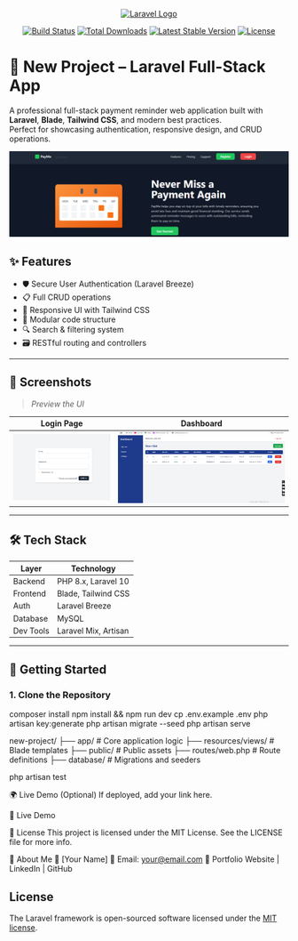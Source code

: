 <p align="center"><a href="https://laravel.com" target="_blank"><img src="https://raw.githubusercontent.com/laravel/art/master/logo-lockup/5%20SVG/2%20CMYK/1%20Full%20Color/laravel-logolockup-cmyk-red.svg" width="400" alt="Laravel Logo"></a></p>

<p align="center">
<a href="https://github.com/laravel/framework/actions"><img src="https://github.com/laravel/framework/workflows/tests/badge.svg" alt="Build Status"></a>
<a href="https://packagist.org/packages/laravel/framework"><img src="https://img.shields.io/packagist/dt/laravel/framework" alt="Total Downloads"></a>
<a href="https://packagist.org/packages/laravel/framework"><img src="https://img.shields.io/packagist/v/laravel/framework" alt="Latest Stable Version"></a>
<a href="https://packagist.org/packages/laravel/framework"><img src="https://img.shields.io/packagist/l/laravel/framework" alt="License"></a>
</p>


# 🚀 New Project – Laravel Full-Stack App

A professional full-stack payment reminder  web application built with **Laravel**, **Blade**, **Tailwind CSS**, and modern best practices.  
Perfect for showcasing authentication, responsive design, and CRUD operations.

<p align="center">
  <img src="https://raw.githubusercontent.com/m-coded/new-project/main/public/images/Screenshot.png" alt="App Screenshot" width="600"/>
</p>

## ✨ Features

- 🛡️ Secure User Authentication (Laravel Breeze)
- 📋 Full CRUD operations
- 🎨 Responsive UI with Tailwind CSS
- 🧩 Modular code structure
- 🔍 Search & filtering system
- 🗃️ RESTful routing and controllers

---

## 📸 Screenshots

> _Preview the UI_

| Login Page | Dashboard |
|------------|-----------|
| ![Login](public/images/login.png) | ![Dashboard](public/images/2025.png) |

---

## 🛠️ Tech Stack

| Layer        | Technology            |
|-------------|------------------------|
| Backend     | PHP 8.x, Laravel 10    |
| Frontend    | Blade, Tailwind CSS    |
| Auth        | Laravel Breeze         |
| Database    | MySQL                  |
| Dev Tools   | Laravel Mix, Artisan   |

---

## 🚀 Getting Started

### 1. Clone the Repository

composer install
npm install && npm run dev
cp .env.example .env
php artisan key:generate
php artisan migrate --seed
php artisan serve

new-project/
├── app/               # Core application logic
├── resources/views/   # Blade templates
├── public/            # Public assets
├── routes/web.php     # Route definitions
├── database/          # Migrations and seeders

php artisan test

🌍 Live Demo (Optional)
If deployed, add your link here.

🔗 Live Demo

📜 License
This project is licensed under the MIT License.
See the LICENSE file for more info.

🙋 About Me
👤 [Your Name]
📧 Email: your@email.com
🔗 Portfolio Website | LinkedIn | GitHub







## License

The Laravel framework is open-sourced software licensed under the [MIT license](https://opensource.org/licenses/MIT).
